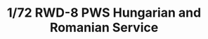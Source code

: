 ---
layout: product
title: "1/72 RWD-8 PWS Hungarian and Romanian Service"
price: "1100" 
desc: "Maketa"
img_path: "/assets/img/IBG72504.webp"
brand: "N/A"
available: true
special_offer: false
new: true
soon: false
cat: "010000"
subcat: "013400"
subsubcat: "0N/A"
sifra: "IBG72504"
popular: false
spec: false
---